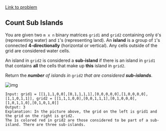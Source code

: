 [Link to problem](https://leetcode.com/problems/count-sub-islands/?envType=study-plan&id=graph-i)

## **Count Sub Islands**

You are given two `m x n` binary matrices `grid1` and `grid2` containing only `0`'s (representing water) and `1`'s (representing land). An **island** is a group of `1`'s connected **4-directionally** (horizontal or vertical). Any cells outside of the grid are considered water cells.

An island in `grid2` is considered a **sub-island** if there is an island in `grid1` that contains **all** the cells that make up **this** island in `grid2`.

Return the ***number** of islands in* `grid2` *that are considered **sub-islands***.



![img](https://assets.leetcode.com/uploads/2021/06/10/test1.png)

```
Input: grid1 = [[1,1,1,0,0],[0,1,1,1,1],[0,0,0,0,0],[1,0,0,0,0],[1,1,0,1,1]], grid2 = [[1,1,1,0,0],[0,0,1,1,1],[0,1,0,0,0],[1,0,1,1,0],[0,1,0,1,0]]
Output: 3
Explanation: In the picture above, the grid on the left is grid1 and the grid on the right is grid2.
The 1s colored red in grid2 are those considered to be part of a sub-island. There are three sub-islands.
```